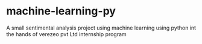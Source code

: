# machine-learning-py
A small sentimental analysis project using machine learning using python int the hands of verezeo pvt Ltd internship program
